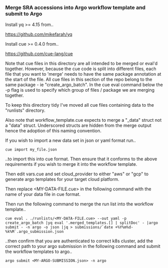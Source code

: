 ### Merge SRA accessions into Argo workflow template and submit to Argo 

Install yq >= 4.15 from.. 

https://github.com/mikefarah/yq

Install cue >= 0.4.0 from.. 

https://github.com/cue-lang/cue

Note that cue files in this directory are all intended to be merged or eval'd together. However, because the cue code is split into different files, each file that you want to 'merge' needs to have the same package annotation at the start of the file. All cue files in this section of the repo belong to the same package - ie "create_argo_batch". In the cue eval command below the -p flag is used to specify which group of files / package we are merging together.  

To keep this directory tidy I've moved all cue files containing data to the "runlists" directory. 

Also note that workflow_template.cue expects to merge a "_data" struct not a "data" struct. Underscored structs are hidden from the merge output hence the adoption of this naming convention. 

If you wish to import a new data set in json or yaml format run..

```
cue import my_file.json
```

..to import this into cue format. Then ensure that it conforms to the above requirements if you wish to merge it into the workflow template. 

Then edit vars.cue and set cloud_provider to either "aws" or "gcp" to generate argo templates for your target cloud platform. 

Then replace <MY-DATA-FILE.cue> in the following command with the name of your data file in cue format. 

Then run the following command to merge the run list into the workflow template.. 

```
cue eval . ./runlists/<MY-DATA-FILE.cue> --out yaml -p create_argo_batch |yq eval '.merged_templates.[] | splitDoc' - |argo submit - -n argo -o json |jq > submissions/`date +%Y%m%d-%k%M`.argo_submission.json
```

..then confirm that you are authenticated to correct k8s cluster, add the correct path to your argo submission in the following command and submit the workflow templates to argo..

```
argo submit <MY-ARGO-SUBMISSION.json> -n argo
```
